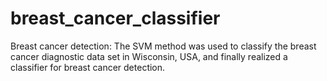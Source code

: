 # breast_cancer_classifier
Breast cancer detection: The SVM method was used to classify the breast cancer diagnostic data set in Wisconsin, USA, and finally realized a classifier for breast cancer detection.
